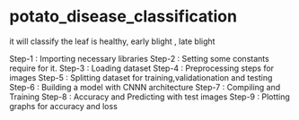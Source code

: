 # potato_disease_classification
it will classify the leaf is  healthy, early blight , late blight

Step-1 : Importing necessary libraries 
Step-2 : Setting some constants require for it.
Step-3 : Loading dataset
Step-4 : Preprocessing steps for images
Step-5 : Splitting dataset for training,validationation and testing
Step-6 : Building a model with CNNN architecture
Step-7 : Compiling and Training
Step-8 : Accuracy and Predicting with test images
Step-9 : Plotting graphs for accuracy and loss
